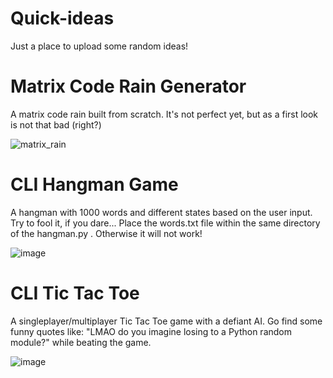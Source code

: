 # Quick-ideas
Just a place to upload some random ideas!

# Matrix Code Rain Generator
A matrix code rain built from scratch. It's not perfect yet, but as a first look is not that bad (right?)

![matrix_rain](https://github.com/JVinuelas19/Quick-ideas/assets/111135343/2d2c947d-94b5-4a85-92e1-fed48ea3c7b4)

# CLI Hangman Game
A hangman with 1000 words and different states based on the user input. Try to fool it, if you dare...
Place the words.txt file within the same directory of the hangman.py . Otherwise it will not work!

![image](https://github.com/JVinuelas19/Quick-ideas/assets/111135343/4efd44a7-b242-4b2b-a999-b7f8b5aa2811)

# CLI Tic Tac Toe 
A singleplayer/multiplayer Tic Tac Toe game with a defiant AI. Go find some funny quotes like: "LMAO do you
imagine losing to a Python random module?" while beating the game.

![image](https://github.com/JVinuelas19/Quick-ideas/assets/111135343/18ae414e-46f4-4de7-a2c5-f8b29264cbab)



